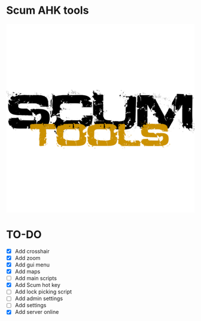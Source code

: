 # Scum AHK tools

<a href="#readme">
            <img alt="Scum tools logo" src="img/logo.png">
</a>

# TO-DO
 - [x] Add crosshair
 - [x] Add zoom
 - [x] Add gui menu
 - [x] Add maps
 - [ ] Add main scripts
 - [x] Add Scum hot key
 - [ ] Add lock picking script
 - [ ] Add admin settings
 - [ ] Add settings
 - [x] Add server online